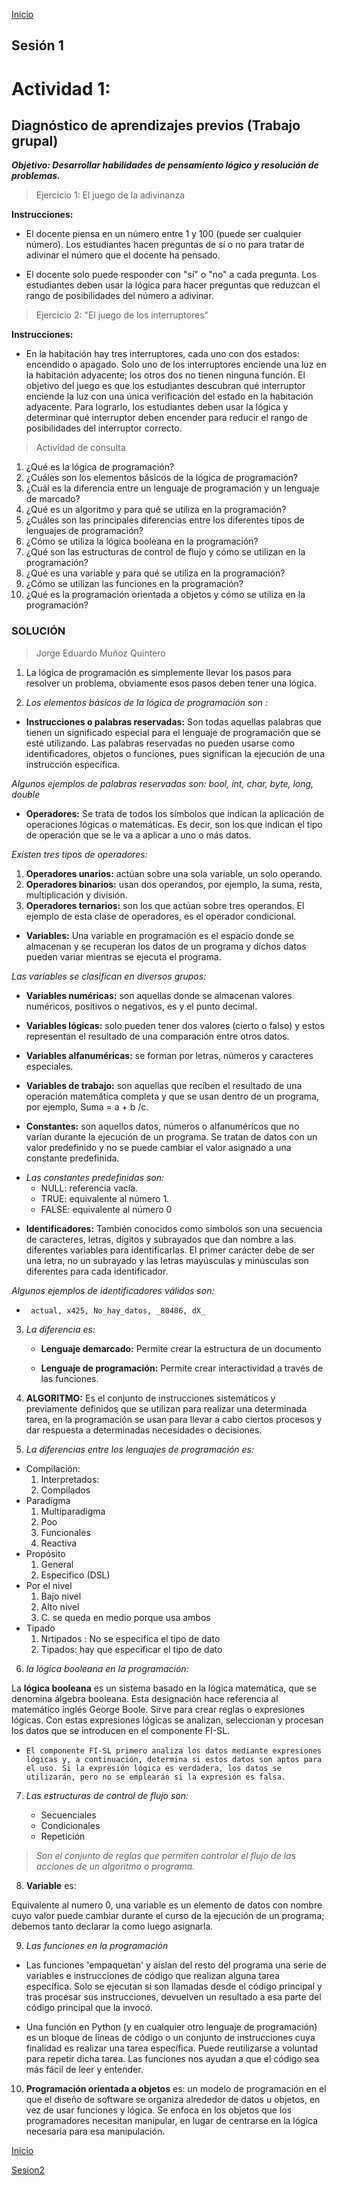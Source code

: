 <!-- No borrar o modificar -->
[Inicio](./index.md)

## Sesión 1 


# Actividad 1: 
## Diagnóstico de aprendizajes previos (Trabajo grupal)

***Objetivo: Desarrollar habilidades de pensamiento lógico y resolución de problemas.***

>Ejercicio 1: El juego de la adivinanza

**Instrucciones:**

* El docente piensa en un número entre 1 y 100 (puede ser cualquier número).
Los estudiantes hacen preguntas de sí o no para tratar de adivinar el número que el docente ha pensado.

* El docente solo puede responder con "sí" o "no" a cada pregunta.
Los estudiantes deben usar la lógica para hacer preguntas que reduzcan el rango de posibilidades del número a adivinar.

>Ejercicio 2: "El juego de los interruptores"

**Instrucciones:**

* En la habitación hay tres interruptores, cada uno con dos estados: encendido o apagado.
Solo uno de los interruptores enciende una luz en la habitación adyacente; los otros dos no tienen ninguna función.
El objetivo del juego es que los estudiantes descubran qué interruptor enciende la luz con una única verificación del estado en la habitación adyacente.
Para lograrlo, los estudiantes deben usar la lógica y determinar qué interruptor deben encender para reducir el rango de posibilidades del interruptor correcto.
>Actividad de consulta

1. ¿Qué es la lógica de programación?
2. ¿Cuáles son los elementos básicos de la lógica de programación?
3. ¿Cuál es la diferencia entre un lenguaje de programación y un lenguaje de marcado?
4. ¿Qué es un algoritmo y para qué se utiliza en la programación?
5. ¿Cuáles son las principales diferencias entre los diferentes tipos de lenguajes de programación?
6. ¿Cómo se utiliza la lógica booleana en la programación?
7. ¿Qué son las estructuras de control de flujo y cómo se utilizan en la programación?
8. ¿Qué es una variable y para qué se utiliza en la programación?
9. ¿Cómo se utilizan las funciones en la programación?
10. ¿Qué es la programación orientada a objetos y cómo se utiliza en la programación?

### SOLUCIÓN

>Jorge Eduardo Muñoz Quintero

1. La lógica de programación es simplemente llevar los pasos para resolver un problema, obviamente esos pasos deben tener una lógica.

2. _Los elementos básicos de la lógica de programación son :_
 * **Instrucciones o palabras reservadas:**
 Son todas aquellas palabras que tienen un significado especial para el lenguaje de programación que se esté utilizando. Las palabras reservadas no pueden usarse como identificadores, objetos o funciones, pues significan la ejecución de una instrucción específica. 

_Algunos ejemplos de palabras reservadas son: bool, int, char, byte, long, double_



* **Operadores:** Se trata de todos los símbolos que indican la aplicación de operaciones lógicas o matemáticas. Es decir, son los que indican el tipo de operación que se le va a aplicar a uno o más datos.

_Existen tres tipos de operadores:_

 1. **Operadores unarios:** actúan sobre una sola variable, un solo operando.
 1. **Operadores binarios:** usan dos operandos, por ejemplo, la suma, resta, multiplicación y división.
 1. **Operadores ternarios:** son los que actúan sobre tres operandos. El ejemplo de esta clase de operadores, es el operador condicional. 


* **Variables:** Una variable en programación es el espacio donde se almacenan y se recuperan los datos de un programa y dichos datos pueden variar mientras se ejecuta el programa.

_Las variables se clasifican en diversos grupos:_ 

* **Variables numéricas:** son aquellas donde se almacenan valores numéricos, positivos o negativos, es y el punto decimal. 

* **Variables lógicas:** solo pueden tener dos valores (cierto o falso) y estos representan el resultado de una comparación entre otros datos.

* **Variables alfanuméricas:** se forman por letras, números y caracteres especiales.

* **Variables de trabajo:** son aquellas que reciben el resultado de una operación matemática completa y que se usan dentro de un programa, por ejemplo, Suma = a + b /c.



* **Constantes:** son aquellos datos, números o alfanuméricos que no varían durante la ejecución de un programa. Se tratan de datos con un valor predefinido y no se puede cambiar el valor asignado a una constante predefinida.
- _Las constantes predefinidas son:_
  - NULL: referencia vacía.
   - TRUE: equivalente al número 1.
    - FALSE: equivalente al número 0



* **Identificadores:** También conocidos como símbolos son una secuencia de caracteres, letras, dígitos y subrayados que dan nombre a las diferentes variables para identificarlas. El primer carácter debe de ser una letra, no un subrayado y las letras mayúsculas y minúsculas son diferentes para cada identificador.

_Algunos ejemplos de identificadores válidos son:_ 
-      actual, x425, No_hay_datos, _80486, dX_

3. _La diferencia es:_
   * **Lenguaje demarcado:** Permite crear la estructura de un documento

   * **Lenguaje de programación:** Permite crear interactividad a través de las funciones. 

4. **ALGORITMO:** Es el conjunto de instrucciones sistemáticos y previamente definidos que se utilizan para realizar una determinada tarea, en la programación se usan para llevar a cabo ciertos procesos y dar respuesta a determinadas necesidades o decisiones.

5. _La diferencias entre los lenguajes de programación es:_

* Compilación: 
   1. Interpretados:
   1. Compilados
* Paradigma
  1. Multiparadigma
  1. Poo
  1. Funcionales
  1. Reactiva
* Propósito 
  1. General
  1. Especifico (DSL)
* Por el nivel
  1. Bajo nivel
  1. Alto nivel
  1. C. se queda en medio porque usa ambos
* Tipado
  1. Nrtipados : No se especifica el tipo de dato
  1. Tipados: hay que especificar el tipo de dato

6. _la lógica booleana en la programación:_

La **lógica booleana** es un sistema basado en la lógica matemática, que se denomina álgebra booleana. Esta designación hace referencia al matemático inglés George Boole. Sirve para crear reglas o expresiones lógicas. Con estas expresiones lógicas se analizan, seleccionan y procesan los datos que se introducen en el componente FI-SL.

-     El componente FI-SL primero analiza los datos mediante expresiones lógicas y, a continuación, determina si estos datos son aptos para el uso. Si la expresión lógica es verdadera, los datos se utilizarán, pero no se emplearán si la expresión es falsa.

7. _Las estructuras de control de flujo son:_

   * Secuenciales
   * Condicionales
   * Repetición

>_Son el conjunto de reglas que permiten controlar el flujo de las acciones de un algoritmo o programa._

8. **Variable** es:

Equivalente al numero 0, una variable es un elemento de datos con nombre cuyo valor puede cambiar durante el curso de la ejecución de un programa; debemos tanto declarar la como luego asignarla.


9. _Las funciones en la programación_

* Las funciones 'empaquetan' y aíslan del resto del programa una serie de variables e instrucciones de código que realizan alguna tarea específica. Solo se ejecutan si son llamadas desde el código principal y tras procesar sus instrucciones, devuelven un resultado a esa parte del código principal que la invocó.

* Una función en Python (y en cualquier otro lenguaje de programación) es un bloque de líneas de código o un conjunto de instrucciones cuya finalidad es realizar una tarea específica. Puede reutilizarse a voluntad para repetir dicha tarea. Las funciones nos ayudan a que el código sea más fácil de leer y entender.

10. **Programación orientada a objetos**
 es:  un modelo de programación en el que el diseño de software se organiza alrededor de datos u objetos, en vez de usar funciones y lógica. Se enfoca en los objetos que los programadores necesitan manipular, en lugar de centrarse en la lógica necesaria para esa manipulación.
 
 
[Inicio](https://xeduark.github.io/Evidencias_logica_de_programacion/)

[Sesion2](https://xeduark.github.io/Evidencias_logica_de_programacion/sesion2.html)








